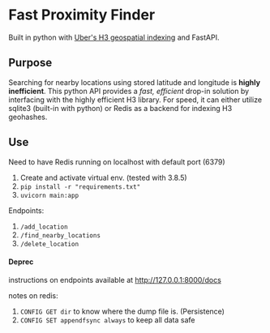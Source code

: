 # Fast Proximity Finder
Built in python with [Uber's H3 geospatial indexing](https://github.com/uber/h3) and FastAPI. 

## Purpose
Searching for nearby locations using stored latitude and longitude is **highly inefficient**. This python API provides a *fast, efficient* drop-in solution by interfacing with the highly efficient H3 library. For speed, it can either utilize sqlite3 (built-in with python) or Redis as a backend for indexing H3 geohashes.

## Use
Need to have Redis running on localhost with default port (6379)

1. Create and activate virtual env. (tested with 3.8.5)
2. `pip install -r "requirements.txt"`
3. `uvicorn main:app`

Endpoints:
1. `/add_location`
2. `/find_nearby_locations`
3. `/delete_location`


#### Deprec
instructions on endpoints available at http://127.0.0.1:8000/docs 

notes on redis: 
1. `CONFIG GET dir` to know where the dump file is. (Persistence)
2. `CONFIG SET appendfsync always` to keep all data safe
